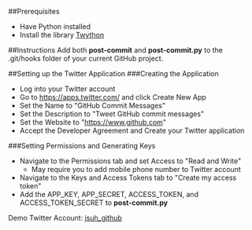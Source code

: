 ##Prerequisites
 - Have Python installed
 - Install the library [Twython](https://github.com/ryanmcgrath/twython)

##Instructions
Add both <b>post-commit</b> and <b>post-commit.py</b> to the .git/hooks folder of your current GitHub project.

##Setting up the Twitter Application
###Creating the Application
 - Log into your Twitter account
 - Go to https://apps.twitter.com/ and click Create New App
 - Set the Name to "GitHub Commit Messages"
 - Set the Description to "Tweet GitHub commit messages"
 - Set the Website to "https://www.github.com"
 - Accept the Developer Agreement and Create your Twitter application

###Setting Permissions and Generating Keys
 - Navigate to the Permissions tab and set Access to "Read and Write"
     - May require you to add mobile phone number to Twitter account
 - Navigate to the Keys and Access Tokens tab to "Create my access token"
 - Add the APP_KEY, APP_SECRET, ACCESS_TOKEN, and ACCESS_TOKEN_SECRET to <b>post-commit.py</b>
 
Demo Twitter Account: [jsuh_github](https://twitter.com/jsuh_github)
